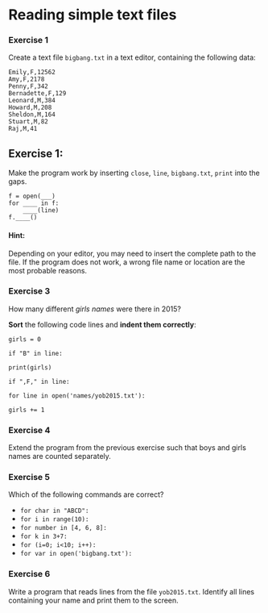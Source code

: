 
# Reading simple text files

### Exercise 1

Create a text file `bigbang.txt` in a text editor, containing the following data:

    Emily,F,12562
    Amy,F,2178
    Penny,F,342
    Bernadette,F,129
    Leonard,M,384
    Howard,M,208
    Sheldon,M,164
    Stuart,M,82
    Raj,M,41



## Exercise 1:

Make the program work by inserting `close`, `line`, `bigbang.txt`, `print` into the gaps.

    f = open(___)
    for ____ in f:
        ____(line)
    f.____()

#### Hint: 

Depending on your editor, you may need to insert the complete path to the file. If the program does not work, a wrong file name or location are the most probable reasons.


### Exercise 3

How many different *girls names* were there in 2015?

**Sort** the following code lines and **indent them correctly**:

    girls = 0

    if "B" in line:

    print(girls)

    if ",F," in line:

    for line in open('names/yob2015.txt'):

    girls += 1


### Exercise 4

Extend the program from the previous exercise such that boys and girls names are counted separately.


### Exercise 5

Which of the following commands are correct?

* `for char in "ABCD":`
* `for i in range(10):`
* `for number in [4, 6, 8]:`
* `for k in 3+7:`
* `for (i=0; i<10; i++):`
* `for var in open('bigbang.txt'):`


### Exercise 6

Write a program that reads lines from the file `yob2015.txt`. Identify all lines containing your name and print them to the screen.
